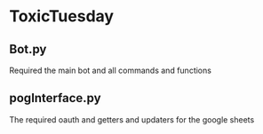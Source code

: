 # ToxicTuesday
## Bot.py   
Required the main bot and all commands and functions

## pogInterface.py
The required oauth and getters and updaters for the google sheets

